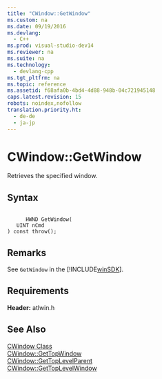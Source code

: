 ```yaml
---
title: "CWindow::GetWindow"
ms.custom: na
ms.date: 09/19/2016
ms.devlang: 
  - C++
ms.prod: visual-studio-dev14
ms.reviewer: na
ms.suite: na
ms.technology: 
  - devlang-cpp
ms.tgt_pltfrm: na
ms.topic: reference
ms.assetid: f68afa0b-4bd4-4d88-948b-04c721945148
caps.latest.revision: 15
robots: noindex,nofollow
translation.priority.ht: 
  - de-de
  - ja-jp
---
```

# CWindow::GetWindow
Retrieves the specified window.  
  
## Syntax  
  
```  
  
      HWND GetWindow(  
   UINT nCmd   
) const throw();  
```  
  
## Remarks  
 See `GetWindow` in the [!INCLUDE[winSDK](../vs140/includes/winSDK_md.md)].  
  
## Requirements  
 **Header:** atlwin.h  
  
## See Also  
 [CWindow Class](../vs140/CWindow-Class.md)   
 [CWindow::GetTopWindow](../vs140/CWindow--GetTopWindow.md)   
 [CWindow::GetTopLevelParent](../vs140/CWindow--GetTopLevelParent.md)   
 [CWindow::GetTopLevelWindow](../vs140/CWindow--GetTopLevelWindow.md)